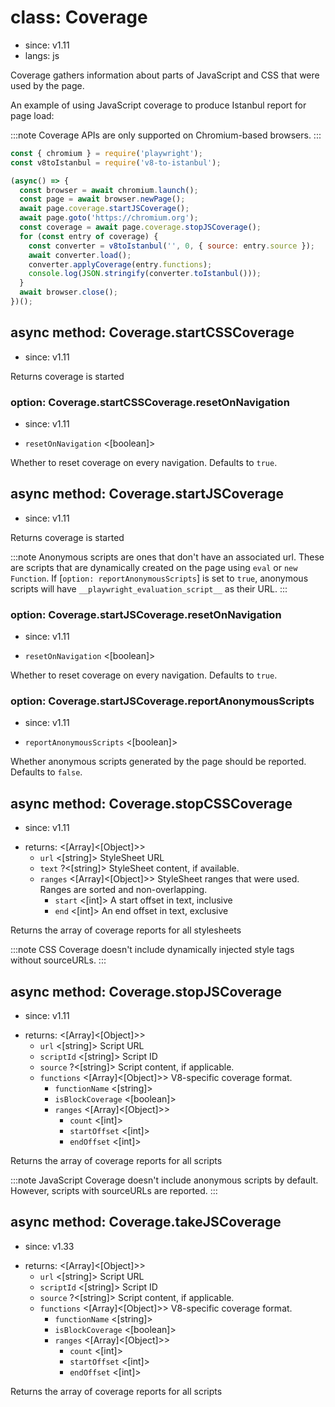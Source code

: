 # class: Coverage
* since: v1.11
* langs: js

Coverage gathers information about parts of JavaScript and CSS that were used by the page.

An example of using JavaScript coverage to produce Istanbul report for page load:

:::note
Coverage APIs are only supported on Chromium-based browsers.
:::

```js
const { chromium } = require('playwright');
const v8toIstanbul = require('v8-to-istanbul');

(async() => {
  const browser = await chromium.launch();
  const page = await browser.newPage();
  await page.coverage.startJSCoverage();
  await page.goto('https://chromium.org');
  const coverage = await page.coverage.stopJSCoverage();
  for (const entry of coverage) {
    const converter = v8toIstanbul('', 0, { source: entry.source });
    await converter.load();
    converter.applyCoverage(entry.functions);
    console.log(JSON.stringify(converter.toIstanbul()));
  }
  await browser.close();
})();
```

## async method: Coverage.startCSSCoverage
* since: v1.11

Returns coverage is started

### option: Coverage.startCSSCoverage.resetOnNavigation
* since: v1.11
- `resetOnNavigation` <[boolean]>

Whether to reset coverage on every navigation. Defaults to `true`.

## async method: Coverage.startJSCoverage
* since: v1.11

Returns coverage is started

:::note
Anonymous scripts are ones that don't have an associated url. These are scripts that are dynamically created
on the page using `eval` or `new Function`. If [`option: reportAnonymousScripts`] is set to `true`, anonymous scripts
will have `__playwright_evaluation_script__` as their URL.
:::

### option: Coverage.startJSCoverage.resetOnNavigation
* since: v1.11
- `resetOnNavigation` <[boolean]>

Whether to reset coverage on every navigation. Defaults to `true`.

### option: Coverage.startJSCoverage.reportAnonymousScripts
* since: v1.11
- `reportAnonymousScripts` <[boolean]>

Whether anonymous scripts generated by the page should be reported. Defaults to `false`.

## async method: Coverage.stopCSSCoverage
* since: v1.11
- returns: <[Array]<[Object]>>
  - `url` <[string]> StyleSheet URL
  - `text` ?<[string]> StyleSheet content, if available.
  - `ranges` <[Array]<[Object]>> StyleSheet ranges that were used. Ranges are sorted and non-overlapping.
    - `start` <[int]> A start offset in text, inclusive
    - `end` <[int]> An end offset in text, exclusive

Returns the array of coverage reports for all stylesheets

:::note
CSS Coverage doesn't include dynamically injected style tags without sourceURLs.
:::

## async method: Coverage.stopJSCoverage
* since: v1.11
- returns: <[Array]<[Object]>>
  - `url` <[string]> Script URL
  - `scriptId` <[string]> Script ID
  - `source` ?<[string]> Script content, if applicable.
  - `functions` <[Array]<[Object]>> V8-specific coverage format.
    - `functionName` <[string]>
    - `isBlockCoverage` <[boolean]>
    - `ranges` <[Array]<[Object]>>
      - `count` <[int]>
      - `startOffset` <[int]>
      - `endOffset` <[int]>

Returns the array of coverage reports for all scripts

:::note
JavaScript Coverage doesn't include anonymous scripts by default. However, scripts with sourceURLs are
reported.
:::

## async method: Coverage.takeJSCoverage
* since: v1.33
- returns: <[Array]<[Object]>>
  - `url` <[string]> Script URL
  - `scriptId` <[string]> Script ID
  - `source` ?<[string]> Script content, if applicable.
  - `functions` <[Array]<[Object]>> V8-specific coverage format.
    - `functionName` <[string]>
    - `isBlockCoverage` <[boolean]>
    - `ranges` <[Array]<[Object]>>
      - `count` <[int]>
      - `startOffset` <[int]>
      - `endOffset` <[int]>

Returns the array of coverage reports for all scripts